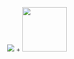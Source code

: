 <p align="center">
<img src="https://laravel.com/assets/img/components/logo-laravel.svg"> + 
<img width="100"src="https://vuejs.org/images/logo.png">
</p>
